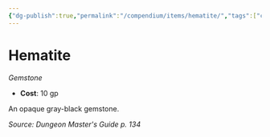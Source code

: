 ```yaml
---
{"dg-publish":true,"permalink":"/compendium/items/hematite/","tags":["compendium/src/5e/dmg","item/wealth/gemstone"]}
---
```


# Hematite
*Gemstone*  

- **Cost**: 10 gp

An opaque gray-black gemstone.

*Source: Dungeon Master's Guide p. 134*